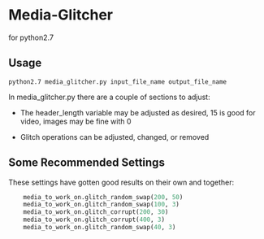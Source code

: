 # Media-Glitcher
for python2.7

##  Usage
```
python2.7 media_glitcher.py input_file_name output_file_name
```

In media_glitcher.py there are a couple of sections to adjust:

 * The header_length variable may be adjusted as desired, 15 is good for video, images may be fine with 0 

 * Glitch operations can be adjusted, changed, or removed


## Some Recommended Settings
These settings have gotten good results on their own and together:
```Python 
    media_to_work_on.glitch_random_swap(200, 50)
    media_to_work_on.glitch_random_swap(100, 3)
    media_to_work_on.glitch_corrupt(200, 30)
    media_to_work_on.glitch_corrupt(400, 3)
    media_to_work_on.glitch_random_swap(40, 3)
```
